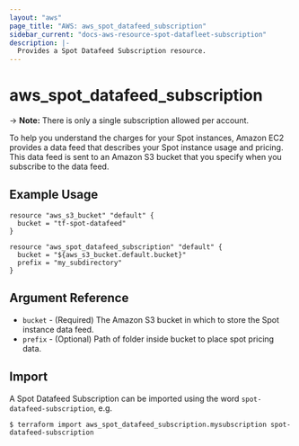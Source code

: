 ```yaml
---
layout: "aws"
page_title: "AWS: aws_spot_datafeed_subscription"
sidebar_current: "docs-aws-resource-spot-datafleet-subscription"
description: |-
  Provides a Spot Datafeed Subscription resource.
---
```


# aws\_spot\_datafeed\_subscription

-> **Note:** There is only a single subscription allowed per account.

To help you understand the charges for your Spot instances, Amazon EC2 provides a data feed that describes your Spot instance usage and pricing.
This data feed is sent to an Amazon S3 bucket that you specify when you subscribe to the data feed.

## Example Usage

```hcl
resource "aws_s3_bucket" "default" {
  bucket = "tf-spot-datafeed"
}

resource "aws_spot_datafeed_subscription" "default" {
  bucket = "${aws_s3_bucket.default.bucket}"
  prefix = "my_subdirectory"
}
```

## Argument Reference
* `bucket` - (Required) The Amazon S3 bucket in which to store the Spot instance data feed.
* `prefix` - (Optional) Path of folder inside bucket to place spot pricing data.

## Import

A Spot Datafeed Subscription can be imported using the word `spot-datafeed-subscription`, e.g.

```
$ terraform import aws_spot_datafeed_subscription.mysubscription spot-datafeed-subscription
```
